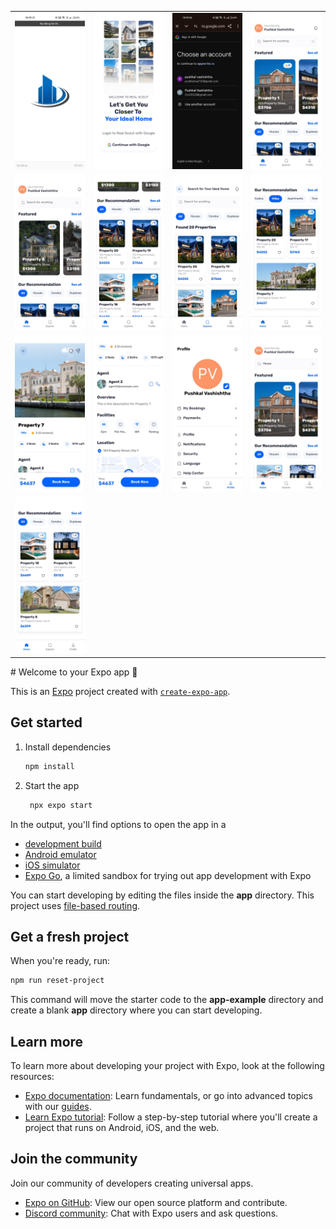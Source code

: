<table>
  <tr>
    <td><img src="/assets/images/1.jpeg" width="250" height="250"></td>
    <td><img src="/assets/images/2.jpeg" width="250" height="250"></td>
    <td><img src="/assets/images/3.jpeg" width="250" height="250"></td>
    <td><img src="/assets/images/4.jpeg" width="250" height="250"></td>
  </tr>
  <tr>
    <td><img src="/assets/images/5.jpeg" width="250" height="250"></td>
    <td><img src="/assets/images/6.jpeg" width="250" height="250"></td>
    <td><img src="/assets/images/7.jpeg" width="250" height="250"></td>
    <td><img src="/assets/images/8.jpeg" width="250" height="250"></td>
  </tr>
  <tr>
    <td><img src="/assets/images/9.jpeg" width="250" height="250"></td>
    <td><img src="/assets/images/10.jpeg" width="250" height="250"></td>
    <td><img src="/assets/images/11.jpeg" width="250" height="250"></td>
    <td><img src="/assets/images/12.jpeg" width="250" height="250"></td>
  </tr>
  <tr>
    <td><img src="/assets/images/13.jpeg" width="250" height="250"></td>
  </tr>
</table>
# Welcome to your Expo app 👋

This is an [Expo](https://expo.dev) project created with [`create-expo-app`](https://www.npmjs.com/package/create-expo-app).

## Get started

1. Install dependencies

   ```bash
   npm install
   ```

2. Start the app

   ```bash
    npx expo start
   ```

In the output, you'll find options to open the app in a

- [development build](https://docs.expo.dev/develop/development-builds/introduction/)
- [Android emulator](https://docs.expo.dev/workflow/android-studio-emulator/)
- [iOS simulator](https://docs.expo.dev/workflow/ios-simulator/)
- [Expo Go](https://expo.dev/go), a limited sandbox for trying out app development with Expo

You can start developing by editing the files inside the **app** directory. This project uses [file-based routing](https://docs.expo.dev/router/introduction).

## Get a fresh project

When you're ready, run:

```bash
npm run reset-project
```

This command will move the starter code to the **app-example** directory and create a blank **app** directory where you can start developing.

## Learn more

To learn more about developing your project with Expo, look at the following resources:

- [Expo documentation](https://docs.expo.dev/): Learn fundamentals, or go into advanced topics with our [guides](https://docs.expo.dev/guides).
- [Learn Expo tutorial](https://docs.expo.dev/tutorial/introduction/): Follow a step-by-step tutorial where you'll create a project that runs on Android, iOS, and the web.

## Join the community

Join our community of developers creating universal apps.

- [Expo on GitHub](https://github.com/expo/expo): View our open source platform and contribute.
- [Discord community](https://chat.expo.dev): Chat with Expo users and ask questions.
